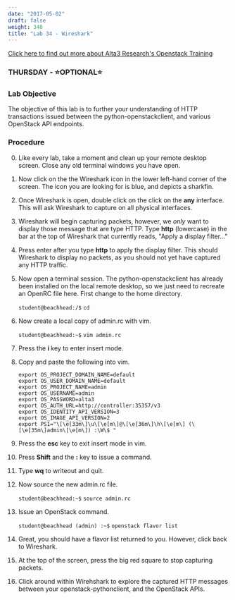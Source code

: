 ```yaml
---
date: "2017-05-02"
draft: false
weight: 340
title: "Lab 34 - Wireshark"
---
```

[Click here to find out more about Alta3 Research's Openstack Training](https://alta3.com/courses/openstack)

### THURSDAY - &#x2B50;OPTIONAL&#x2B50;

### Lab Objective

The objective of this lab is to further your understanding of HTTP transactions issued between the python-openstackclient, and various OpenStack API endpoints.

### Procedure
 
0. Like every lab, take a moment and clean up your remote desktop screen. Close any old terminal windows you have open.

0. Now click on the the Wireshark icon in the lower left-hand corner of the screen. The icon you are looking for is blue, and depicts a sharkfin.

0. Once Wireshark is open, double click on the click on the **any** interface. This will ask Wireshark to capture on all physical interfaces.

0. Wireshark will begin capturing packets, however, we *only* want to display those message that are type HTTP. Type **http** (lowercase) in the bar at the top of Wireshark that currently reads, "Apply a display filter..."

0. Press enter after you type **http** to apply the display filter. This should Wireshark to display no packets, as you should not yet have captured any HTTP traffic. 

0. Now open a terminal session. The python-openstackclient has already been installed on the local remote desktop, so we just need to recreate an OpenRC file here. First change to the home directory.

    `student@beachhead:/$` `cd`

0. Now create a local copy of admin.rc with vim.

    `student@beachhead:~$` `vim admin.rc`

0. Press the **i** key to enter insert mode.

0. Copy and paste the following into vim.

    ```
   export OS_PROJECT_DOMAIN_NAME=default
   export OS_USER_DOMAIN_NAME=default
   export OS_PROJECT_NAME=admin
   export OS_USERNAME=admin
   export OS_PASSWORD=alta3
   export OS_AUTH_URL=http://controller:35357/v3
   export OS_IDENTITY_API_VERSION=3
   export OS_IMAGE_API_VERSION=2
   export PS1="\[\e[33m\]\u\[\e[m\]@\[\e[36m\]\h\[\e[m\] (\[\e[35m\]admin\[\e[m\]) :\W\$ "
    ```
   
0. Press the **esc** key to exit insert mode in vim.

0. Press **Shift** and the **:** key to issue a command.

0. Type **wq** to writeout and quit.

0. Now source the new admin.rc file.

    `student@beachhead:~$` `source admin.rc`
    
0. Issue an OpenStack command.

    `student@beachhead (admin) :~$` `openstack flavor list`

0. Great, you should have a flavor list returned to you. However, click back to Wireshark.

0. At the top of the screen, press the big red square to stop capturing packets.

0. Click around within Wirehshark to explore the captured HTTP messages between your openstack-pythonclient, and the OpenStack APIs.
